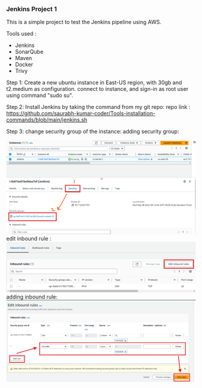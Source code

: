### Jenkins Project 1

This is a simple project to test the Jenkins pipeline using AWS.

Tools used : 
- Jenkins
- SonarQube
- Maven
- Docker
- Trivy

Step 1: Create a new ubuntu instance in East-US region, with 30gb and t2.medium as configuration.
connect to instance, and sign-in as root user using command "sudo su".

Step 2: Install Jenkins by taking the command from my git repo:
repo link : https://github.com/saurabh-kumar-coder/Tools-installation-commands/blob/main/jenkins.sh

Step 3: change security group of the instance:
adding security group:

![adding security group](image.png)
edit inbound rule : 
![edit inbound rule](image-1.png)
adding inbound rule:
![adding inbound rule](image-2.png)
